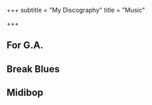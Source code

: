 +++
subtitle = "My Discography"
title = "Music"

+++
<h2>For G.A.</h2>
<script src='https://embed.songtradr.com/v1/es' data-key='DwtMNqWGipOOTGSyFVhutRTxaTMtIHiN' data-size='sm'></script>
<script src='https://embed.songtradr.com/v1/es' data-key='mJCNXhVgyJtoPftdpykEvRyqsrLZLqyW' data-size='sm'></script>
<script src='https://embed.songtradr.com/v1/es' data-key='uLfGfOlexRsvCWmsVTJbeBFnkMmMmuWl' data-size='sm'></script>
<script src='https://embed.songtradr.com/v1/es' data-key='cANoVPCXhnVRGbViFjGAcpLCkDUrEuTw' data-size='sm'></script>
<script src='https://embed.songtradr.com/v1/es' data-key='CwHePORjAFZRAQzcrBwXkwUgSkqDrSuA' data-size='sm'></script>
<script src='https://embed.songtradr.com/v1/es' data-key='ULsCRrbcaMfnLGzqZQhazLHCkASIXWqi' data-size='sm'></script>
<script src='https://embed.songtradr.com/v1/es' data-key='XGKMdEwoncKSVKtyjTnxFIjWrMCQMWtw' data-size='sm'></script>
<h2>Break Blues</h2>
<script src='https://embed.songtradr.com/v1/es' data-key='hYSHZYzSBCNPWAOTJcrXLNhRUJxIgiCq' data-size='sm'></script>
<script src='https://embed.songtradr.com/v1/es' data-key='vWRJPywQUcxhkLtZbyocQFlBrsvTHPrW' data-size='sm'></script>
<script src='https://embed.songtradr.com/v1/es' data-key='ulsYJgwQCmpcFiHXIoVCaqNPmjmXBggR' data-size='sm'></script>
<script src='https://embed.songtradr.com/v1/es' data-key='SuwBWCvxmbDeAOkSGqvssHHieQsrytfd' data-size='sm'></script>
<script src='https://embed.songtradr.com/v1/es' data-key='mqxLBtOgeKKwnPUvJAcnOwOyQthNIzcv' data-size='sm'></script>
<script src='https://embed.songtradr.com/v1/es' data-key='wvBPGLaPZxuymVXbbFzmljSxjMOAToPo' data-size='sm'></script>
<h2>Midibop</h2>
<script src='https://embed.songtradr.com/v1/es' data-key='XRWzbGvuMkrICFPmjdpETqEANpekjHgG' data-size='sm'></script>
<script src='https://embed.songtradr.com/v1/es' data-key='yPGOQBpkrOxHhrCIVfBdwetQblvqVWsA' data-size='sm'></script>
<script src='https://embed.songtradr.com/v1/es' data-key='EFXjQssMDMxexYwIIbOBXjHzaAjljIBW' data-size='sm'></script>
<script src='https://embed.songtradr.com/v1/es' data-key='GVgWlgYcOoFYQIdXMTFaJtAeHOKoBiYd' data-size='sm'></script>
<script src='https://embed.songtradr.com/v1/es' data-key='wLrRRmIoLCQOuUOMIoYnbYFbJZrxsQvd' data-size='sm'></script>
<script src='https://embed.songtradr.com/v1/es' data-key='TpbaWMsAcluElvXUZMzsglEgHRwbemqi' data-size='sm'></script>
<script src='https://embed.songtradr.com/v1/es' data-key='VelsNgiNTPmYgPfsPaskyMXGIZkKzSBw' data-size='sm'></script>
<script src='https://embed.songtradr.com/v1/es' data-key='hQTjsdGtlRNXACJoWxGeyFlTpnjMiBwf' data-size='sm'></script>

